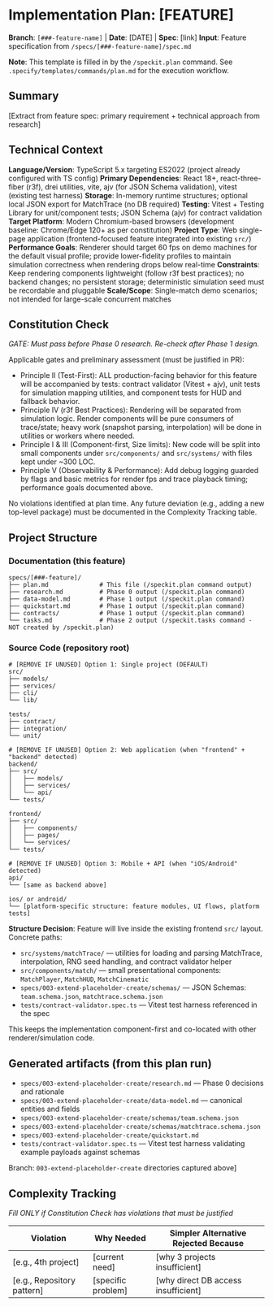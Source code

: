 # Implementation Plan: [FEATURE]

**Branch**: `[###-feature-name]` | **Date**: [DATE] | **Spec**: [link]
**Input**: Feature specification from `/specs/[###-feature-name]/spec.md`

**Note**: This template is filled in by the `/speckit.plan` command. See `.specify/templates/commands/plan.md` for the execution workflow.

## Summary

[Extract from feature spec: primary requirement + technical approach from research]

## Technical Context

<!--
  ACTION REQUIRED: Replace the content in this section with the technical details
  for the project. The structure here is presented in advisory capacity to guide
  the iteration process.
-->

**Language/Version**: TypeScript 5.x targeting ES2022 (project already configured with TS config)
**Primary Dependencies**: React 18+, react-three-fiber (r3f), drei utilities, vite, ajv (for JSON Schema validation), vitest (existing test harness)
**Storage**: In-memory runtime structures; optional local JSON export for MatchTrace (no DB required)
**Testing**: Vitest + Testing Library for unit/component tests; JSON Schema (ajv) for contract validation
**Target Platform**: Modern Chromium-based browsers (development baseline: Chrome/Edge 120+ as per constitution)
**Project Type**: Web single-page application (frontend-focused feature integrated into existing `src/`)
**Performance Goals**: Renderer should target 60 fps on demo machines for the default visual profile; provide lower-fidelity profiles to maintain simulation correctness when rendering drops below real-time
**Constraints**: Keep rendering components lightweight (follow r3f best practices); no backend changes; no persistent storage; deterministic simulation seed must be recordable and pluggable
**Scale/Scope**: Single-match demo scenarios; not intended for large-scale concurrent matches

## Constitution Check

*GATE: Must pass before Phase 0 research. Re-check after Phase 1 design.*

Applicable gates and preliminary assessment (must be justified in PR):

- Principle II (Test-First): ALL production-facing behavior for this feature will be accompanied by tests: contract validator (Vitest + ajv), unit tests for simulation mapping utilities, and component tests for HUD and fallback behavior.
- Principle IV (r3f Best Practices): Rendering will be separated from simulation logic. Render components will be pure consumers of trace/state; heavy work (snapshot parsing, interpolation) will be done in utilities or workers where needed.
- Principle I & III (Component-first, Size limits): New code will be split into small components under `src/components/` and `src/systems/` with files kept under ~300 LOC.
- Principle V (Observability & Performance): Add debug logging guarded by flags and basic metrics for render fps and trace playback timing; performance goals documented above.

No violations identified at plan time. Any future deviation (e.g., adding a new top-level package) must be documented in the Complexity Tracking table.

## Project Structure

### Documentation (this feature)

```
specs/[###-feature]/
├── plan.md              # This file (/speckit.plan command output)
├── research.md          # Phase 0 output (/speckit.plan command)
├── data-model.md        # Phase 1 output (/speckit.plan command)
├── quickstart.md        # Phase 1 output (/speckit.plan command)
├── contracts/           # Phase 1 output (/speckit.plan command)
└── tasks.md             # Phase 2 output (/speckit.tasks command - NOT created by /speckit.plan)
```

### Source Code (repository root)
<!--
  ACTION REQUIRED: Replace the placeholder tree below with the concrete layout
  for this feature. Delete unused options and expand the chosen structure with
  real paths (e.g., apps/admin, packages/something). The delivered plan must
  not include Option labels.
-->

```
# [REMOVE IF UNUSED] Option 1: Single project (DEFAULT)
src/
├── models/
├── services/
├── cli/
└── lib/

tests/
├── contract/
├── integration/
└── unit/

# [REMOVE IF UNUSED] Option 2: Web application (when "frontend" + "backend" detected)
backend/
├── src/
│   ├── models/
│   ├── services/
│   └── api/
└── tests/

frontend/
├── src/
│   ├── components/
│   ├── pages/
│   └── services/
└── tests/

# [REMOVE IF UNUSED] Option 3: Mobile + API (when "iOS/Android" detected)
api/
└── [same as backend above]

ios/ or android/
└── [platform-specific structure: feature modules, UI flows, platform tests]
```

**Structure Decision**: Feature will live inside the existing frontend `src/` layout. Concrete paths:

- `src/systems/matchTrace/` — utilities for loading and parsing MatchTrace, interpolation, RNG seed handling, and contract validator helper
- `src/components/match/` — small presentational components: `MatchPlayer`, `MatchHUD`, `MatchCinematic`
- `specs/003-extend-placeholder-create/schemas/` — JSON Schemas: `team.schema.json`, `matchtrace.schema.json`
- `tests/contract-validator.spec.ts` — Vitest test harness referenced in the spec

This keeps the implementation component-first and co-located with other renderer/simulation code.

## Generated artifacts (from this plan run)

- `specs/003-extend-placeholder-create/research.md` — Phase 0 decisions and rationale
- `specs/003-extend-placeholder-create/data-model.md` — canonical entities and fields
- `specs/003-extend-placeholder-create/schemas/team.schema.json`
- `specs/003-extend-placeholder-create/schemas/matchtrace.schema.json`
- `specs/003-extend-placeholder-create/quickstart.md`
- `tests/contract-validator.spec.ts` — Vitest test harness validating example payloads against schemas

Branch: `003-extend-placeholder-create`
directories captured above]

## Complexity Tracking

*Fill ONLY if Constitution Check has violations that must be justified*

| Violation | Why Needed | Simpler Alternative Rejected Because |
|-----------|------------|-------------------------------------|
| [e.g., 4th project] | [current need] | [why 3 projects insufficient] |
| [e.g., Repository pattern] | [specific problem] | [why direct DB access insufficient] |
